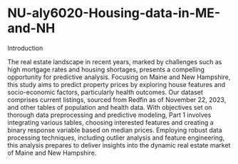 # NU-aly6020-Housing-data-in-ME-and-NH

Introduction

The real estate landscape in recent years, marked by challenges such as high mortgage rates and housing shortages, presents a compelling opportunity for predictive analysis. Focusing on Maine and New Hampshire, this study aims to predict property prices by exploring house features and socio-economic factors, particularly health outcomes.
Our dataset comprises current listings, sourced from Redfin as of November 22, 2023, and other tables of population and health data. With objectives set on thorough data preprocessing and predictive modeling, Part 1 involves integrating various tables, choosing interested features and creating a binary response variable based on median prices. Employing robust data processing techniques, including outlier analysis and feature engineering, this analysis prepares to deliver insights into the dynamic real estate market of Maine and New Hampshire.

